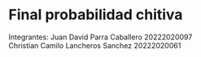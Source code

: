 # Final probabilidad chitiva

Integrantes:
Juan David Parra Caballero 20222020097  
Christian Camilo Lancheros Sanchez 20222020061

